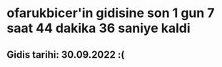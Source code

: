 # ofarukbicer'in gidisine son 1 gun 7 saat 44 dakika 36 saniye kaldi

## Gidis tarihi: 30.09.2022 :(